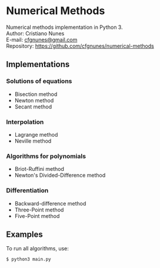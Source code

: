 # Numerical Methods
Numerical methods implementation in Python 3.  
Author: Cristiano Nunes  
E-mail: <cfgnunes@gmail.com>  
Repository: https://github.com/cfgnunes/numerical-methods

## Implementations

### Solutions of equations
- Bisection method
- Newton method
- Secant method

### Interpolation
- Lagrange method
- Neville method

### Algorithms for polynomials
- Briot-Ruffini method
- Newton's Divided-Difference method

### Differentiation
- Backward-difference method
- Three-Point method
- Five-Point method

## Examples
To run all algorithms, use:

```
$ python3 main.py
```
